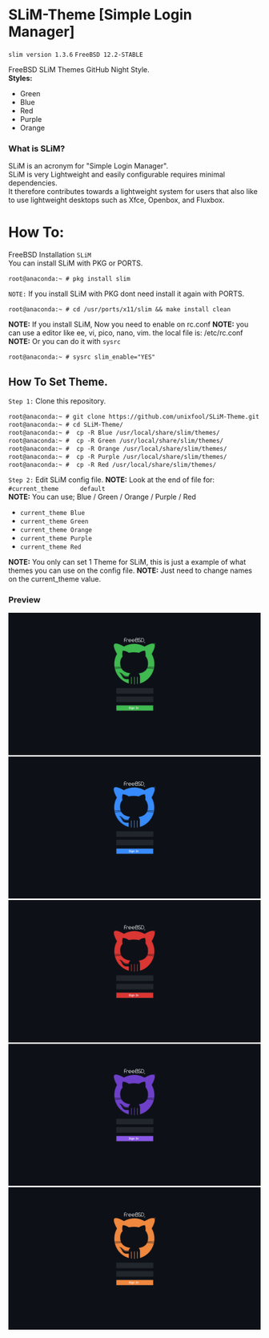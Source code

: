 # SLiM-Theme [Simple Login Manager]

`slim version 1.3.6`
`FreeBSD 12.2-STABLE`

FreeBSD SLiM Themes GitHub Night Style. <br/>
<b>Styles:</b>
 * Green
 * Blue
 * Red
 * Purple
 * Orange

 
 ### What is SLiM?
 
 SLiM is an acronym for "Simple Login Manager". <br/>
 SLiM is very Lightweight and easily configurable requires minimal dependencies.<br/>
 It therefore contributes towards a lightweight system for users that also like to use lightweight desktops such as Xfce, Openbox, and Fluxbox.
 
 # How To:
 
 FreeBSD Installation `SLiM`<br/>
 You can install SLiM with PKG or PORTS.<br/>
 
 ```
root@anaconda:~ # pkg install slim
 ```
 
 `NOTE:` If you install SLiM with PKG dont need install it again with PORTS. 
 
 ```
 root@anaconda:~ # cd /usr/ports/x11/slim && make install clean
 ```
 
 
 <b>NOTE:</b> If you install SLiM, Now you need to enable on rc.conf
 <b>NOTE:</b> you can use a editor like ee, vi, pico, nano, vim. the local file is: /etc/rc.conf
 <b>NOTE:</b> Or you can do it with `sysrc`
 
  ```
 root@anaconda:~ # sysrc slim_enable="YES"
 ```
 
 
 ## How To Set Theme.
 
 `Step 1:` Clone this repository. 
 
 ```
 root@anaconda:~ # git clone https://github.com/unixfool/SLiM-Theme.git
 root@anaconda:~ # cd SLiM-Theme/
 root@anaconda:~ #  cp -R Blue /usr/local/share/slim/themes/
 root@anaconda:~ #  cp -R Green /usr/local/share/slim/themes/
 root@anaconda:~ #  cp -R Orange /usr/local/share/slim/themes/
 root@anaconda:~ #  cp -R Purple /usr/local/share/slim/themes/
 root@anaconda:~ #  cp -R Red /usr/local/share/slim/themes/
 ```
 
 
 `Step 2:` Edit SLiM config file.
 <b>NOTE:</b> Look at the end of file for: `#current_theme      default`<br/>
 <b>NOTE:</b> You can use; Blue / Green / Orange / Purple / Red<br/>
 
  * `current_theme Blue`
  * `current_theme Green`
  * `current_theme Orange`
  * `current_theme Purple`
  * `current_theme Red`
  
 <b> NOTE:</b> You only can set 1 Theme for SLiM, this is just a example of what themes you can use on the config file.
 <b> NOTE:</b> Just need to change names on the current_theme value.
  
  

  ### Preview
  
  <img src="https://raw.githubusercontent.com/unixfool/SLiM-Theme/main/Green/screenshot.png"/><br/>
  <img src="https://raw.githubusercontent.com/unixfool/SLiM-Theme/main/Blue/screenshot.png"/><br/>
  <img src="https://raw.githubusercontent.com/unixfool/SLiM-Theme/main/Red/screenshot.png"/><br/>
  <img src="https://raw.githubusercontent.com/unixfool/SLiM-Theme/main/Purple/screenshot.png"/><br/>
  <img src="https://raw.githubusercontent.com/unixfool/SLiM-Theme/main/Orange/screenshot.png"/><br/>
  
  
  
